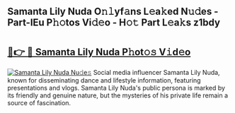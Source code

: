## Samanta Lily Nuda O𝚗𝚕yf𝚊ns L𝚎a𝚔ed N𝚞𝚍es - Part-IEu P𝚑𝚘tos Vi𝚍𝚎o - H𝚘𝚝 Part L𝚎a𝚔s z1bdy

# <h2><a href="http://kf4uinh.oniu.top/?m=Samanta+Lily+Nuda">🔗👉 🔴 Samanta Lily Nuda P𝚑ot𝚘𝚜 V𝚒d𝚎o</a></h2>

[![Samanta Lily Nuda Nu𝚍e𝚜](https://i.imgur.com/0qMVB7G.gif)](http://kf4uinh.oniu.top/?m=Samanta+Lily+Nuda)
Social media influencer Samanta Lily Nuda, known for disseminating dance and lifestyle information, featuring presentations and vlogs. Samanta Lily Nuda's public persona is marked by its friendly and genuine nature, but the mysteries of his private life remain a source of fascination.  
